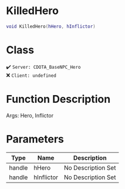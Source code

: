 # KilledHero
```lua
void KilledHero(hHero, hInflictor)
```
# Class
✔️ `Server: CDOTA_BaseNPC_Hero`  
❌ `Client: undefined`  

# Function Description
Args: Hero, Inflictor
# Parameters
Type|Name|Description
--|--|--
handle|hHero|No Description Set
handle|hInflictor|No Description Set
